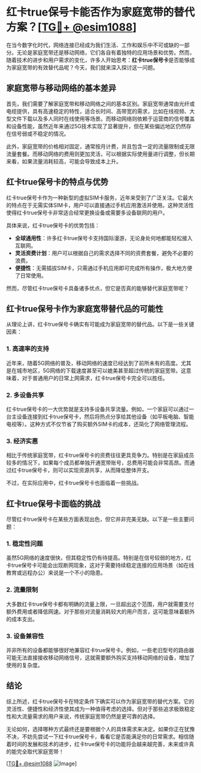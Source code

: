 # 红卡true保号卡能否作为家庭宽带的替代方案？[[TG💪+ @esim1088](https://t.me/s/esim1088)]

在当今数字化时代，网络连接已经成为我们生活、工作和娱乐中不可或缺的一部分。无论是家庭宽带还是移动网络，它们各自有着独特的应用场景和优势。然而，随着技术的进步和用户需求的变化，许多人开始思考：**红卡true保号卡**是否能够成为家庭宽带的有效替代品呢？今天，我们就来深入探讨这一问题。

## 家庭宽带与移动网络的基本差异

首先，我们需要了解家庭宽带和移动网络之间的基本区别。家庭宽带通常由光纤或电缆提供，具有高速稳定的特性，适合长时间、高带宽的需求，比如在线视频、大型文件下载以及多人同时在线使用等场景。而移动网络则依赖于运营商的信号覆盖和设备性能，虽然近年来通过5G技术实现了显著提升，但在某些偏远地区仍然存在信号弱或不稳定的情况。

此外，家庭宽带的价格相对固定，通常按月计费，并且包含一定的流量限制或无限流量套餐。而移动网络的费用则更加灵活，可以根据实际使用量进行调整，但长期来看，如果流量消耗较高，可能会导致成本上升。

## 红卡true保号卡的特点与优势

红卡true保号卡作为一种新型的虚拟SIM卡服务，近年来受到了广泛关注。它最大的特点在于无需实体SIM卡，用户可以直接通过手机应用激活并使用。这种灵活性使得红卡true保号卡非常适合经常更换设备或需要多设备联网的用户。

具体来说，红卡true保号卡的优势包括：

- **全球通用性**：许多红卡true保号卡支持国际漫游，无论身处何地都能轻松接入互联网。
- **灵活资费计划**：用户可以根据自己的需求选择不同的资费套餐，避免不必要的浪费。
- **便捷性**：无需插拔SIM卡，只需通过手机应用即可完成所有操作，极大地方便了日常使用。

然而，尽管红卡true保号卡具备诸多优点，但它是否真的能够替代家庭宽带呢？

## 红卡true保号卡作为家庭宽带替代品的可能性

从理论上讲，红卡true保号卡确实有可能成为家庭宽带的替代品。以下是一些关键因素：

### 1. **高速率的支持**
近年来，随着5G网络的普及，移动网络的速度已经达到了前所未有的高度。尤其是在城市地区，5G网络的下载速度甚至可以媲美甚至超过传统的家庭宽带。这意味着，对于普通用户的日常上网需求，红卡true保号卡完全可以胜任。

### 2. **多设备共享**
红卡true保号卡的一大优势就是支持多设备共享流量。例如，一个家庭可以通过一台主设备连接到红卡true保号卡，然后将热点分享给其他设备（如平板电脑、智能电视等）。这种方式不仅节省了购买额外SIM卡的成本，还简化了网络管理流程。

### 3. **经济实惠**
相比于传统家庭宽带，红卡true保号卡的资费往往更具竞争力。特别是在家庭成员较多的情况下，如果每个成员都单独开通宽带账号，总费用可能会非常高昂。而通过红卡true保号卡，则可以实现资源共享，从而降低整体开支。

不过，在实际应用中，红卡true保号卡也面临着一些挑战。

## 红卡true保号卡面临的挑战

尽管红卡true保号卡在某些方面表现出色，但它并非完美无缺。以下是一些主要问题：

### 1. **稳定性问题**
虽然5G网络的速度很快，但其稳定性仍有待提高。特别是在信号较弱的地方，红卡true保号卡可能会出现断网现象，这对于需要持续稳定连接的应用场景（如在线教育或远程办公）来说是一个不小的隐患。

### 2. **流量限制**
大多数红卡true保号卡都有明确的流量上限，一旦超出这个范围，用户就需要支付额外费用或者降低网速。对于那些对流量消耗较大的用户而言，这可能意味着额外的成本支出。

### 3. **设备兼容性**
并非所有的设备都能够很好地兼容红卡true保号卡。例如，一些老旧型号的路由器可能无法直接接收移动网络信号，这就需要额外购买支持移动网络的设备，增加了使用的复杂度。

## 结论

综上所述，红卡true保号卡在特定条件下确实可以作为家庭宽带的替代方案。它的灵活性、便捷性和经济性使其成为一种值得考虑的选择。但对于那些追求极致稳定性和大流量需求的用户来说，传统家庭宽带仍然是更可靠的选择。

无论如何，选择哪种方式最终还是要根据个人的具体需求来决定。如果你正在犹豫不决，不妨先尝试一下红卡true保号卡，看看它是否能满足你的日常需求。相信随着时间的发展和技术的进步，红卡true保号卡的功能将会越来越完善，未来或许真的能完全取代家庭宽带！

[[TG💪+ @esim1088](https://t.me/s/esim1088) ![Image](https://i.postimg.cc/4NQfJmqS/Snipaste-2025-05-13-00-14-12.png)]
